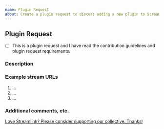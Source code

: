```yaml
---
name: Plugin Request
about: Create a plugin request to discuss adding a new plugin to Streamlink
---
```


<!--
Thanks for requesting a plugin!
USE THE TEMPLATE. Otherwise your plugin request may be rejected.

First, see the contribution guidelines and plugin request requirements:
https://github.com/streamlink/streamlink/blob/master/CONTRIBUTING.md#contributing-to-streamlink

Plugin requests which fall into the categories we will not implement will be closed immediately.

Also check the list of open and closed plugin requests:
https://github.com/streamlink/streamlink/issues?q=is%3Aissue+label%3A%22plugin+request%22

Please see the text preview to avoid unnecessary formatting errors.
-->


## Plugin Request

<!-- Replace [ ] with [x] in order to check the box -->
- [ ] This is a plugin request and I have read the contribution guidelines and plugin request requirements.


### Description

<!-- Explain the plugin and site as clearly as you can. What is the site about? Who runs it? What content does it provide? What value does it bring to Streamlink? Etc. -->


### Example stream URLs

<!-- Example URLs for streams are required. Plugin requests which do not have example URLs will be closed. -->

1. ...
2. ...
3. ...


### Additional comments, etc.



[Love Streamlink? Please consider supporting our collective. Thanks!](https://opencollective.com/streamlink/donate)
